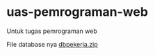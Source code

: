# uas-pemrograman-web

Untuk tugas pemrograman web


File database nya [dbpekerja.zip](https://github.com/Ridosaputra18/uas-pemrograman-web/files/9196587/dbpekerja.zip)


